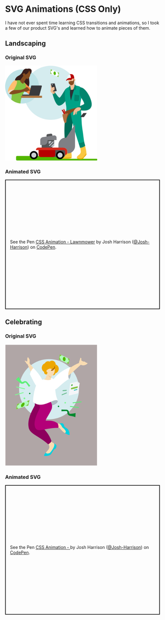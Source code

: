 # SVG Animations (CSS Only)

I have not ever spent time learning CSS transitions and animations, so I took a few of our product SVG's and learned how to animate pieces of them.

## Landscaping
<div class="container-row">
    <div class="image-container">
        <h3>Original SVG</h3>
        <img src="../assets/images/lawnmower_illo.svg" width="300px" />
    </div>
    <div class="pen-container">
        <h3>Animated SVG</h3>
        <p class="codepen" data-height="420" data-default-tab="result" data-slug-hash="vYqgXOV" data-pen-title="CSS Animation - Lawnmower" data-user="Josh-Harrison" style="height: 420px; box-sizing: border-box; display: flex; align-items: center; justify-content: center; border: 2px solid; margin: 1em 0; padding: 1em;">
            <span>See the Pen <a href="https://codepen.io/Josh-Harrison/pen/vYqgXOV">
            CSS Animation - Lawnmower</a> by Josh Harrison (<a href="https://codepen.io/Josh-Harrison">@Josh-Harrison</a>)
            on <a href="https://codepen.io">CodePen</a>.</span>
        </p>
        <script async src="https://cpwebassets.codepen.io/assets/embed/ei.js"></script>
    </div>
</div>

## Celebrating
<div class="container-row">
    <div class="image-container">
        <h3>Original SVG</h3>
        <img src="../assets/images/celebrate_illo.svg" width="300px" />
    </div>
    <div class="pen-container">
        <h3>Animated SVG</h3>
        <p class="codepen" data-height="480" data-default-tab="result" data-slug-hash="dyBNNLd" data-pen-title="CSS Animation - Celebrate" data-user="Josh-Harrison" style="height: 420px; box-sizing: border-box; display: flex; align-items: center; justify-content: center; border: 2px solid; margin: 1em 0; padding: 1em;">
            <span>See the Pen <a href="https://codepen.io/Josh-Harrison/pen/dyBNNLd">
            CSS Animation - </a> by Josh Harrison (<a href="https://codepen.io/Josh-Harrison">@Josh-Harrison</a>)
            on <a href="https://codepen.io">CodePen</a>.</span>
        </p>
        <script async src="https://cpwebassets.codepen.io/assets/embed/ei.js"></script>
    </div>
</div>